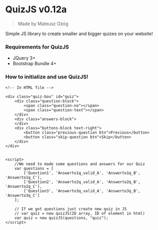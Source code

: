 # QuizJS v0.12a
> Made by Mateusz Ożóg

Simple JS library to create smaller and bigger quizes on your website!

### Requirements for QuizJS
- JQuery 3+
- Bootstrap Bundle 4+

### How to initialize and use QuizJS!
```
<!-- In HTML file -->

<div class="quiz-box" id="quiz">
    <div class="question-block">
        <span class="question-no"></span>
        <span class="question-text"></span>
    </div>
    <div class="answers-block">
    </div>
    <div class="buttons-block text-right">
        <button class="previous-question btn">Previous</button>
        <button class="skip-question btn">Skip</button>
    </div>
</div>


<script>
    //We need to made some questions and answers for our Quiz
    var questions = [
        ['Question1', 'Answerto1q_valid_A', 'Answerto1q_B', 'Answerto1q_C'],
        ['Question2', 'Answerto2q_valid_A', 'Answerto2q_B', 'Answerto2q_C'],
        ['Question3', 'Answerto3q_valid_A', 'Answerto3q_B', 'Answerto3q_C']
    ];

    // If we got questions just create new quiz in JS
    // var quiz = new quizJS(2D array, ID of element in html)
    var quiz = new quizJS(questions, "quiz");
</script>
```
